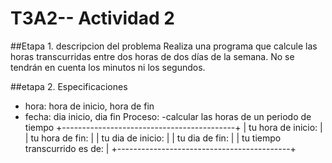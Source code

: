 # T3A2-- Actividad 2

##Etapa 1. descripcion del problema
Realiza una programa que calcule las horas transcurridas entre dos horas de dos días de la semana. No se tendrán en cuenta los minutos ni los segundos.

##etapa 2. Especificaciones
- hora: hora de inicio, hora de fin
- fecha: dia inicio, dia fin
Proceso:
-calcular las horas de un periodo de tiempo
+-------------------------------------------+
| tu hora de inicio:                        |
| tu hora de fin:                           |
| tu dia de inicio:                         |
| tu dia de fin:                            | 
| tu tiempo transcurrido es de:             |
+-------------------------------------------+


